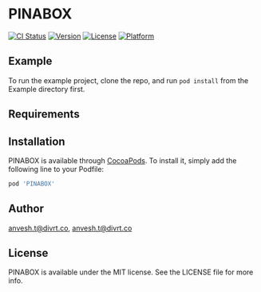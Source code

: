 # PINABOX

[![CI Status](https://img.shields.io/travis/anvesh.t@divrt.co/PINABOX.svg?style=flat)](https://travis-ci.org/anvesh.t@divrt.co/PINABOX)
[![Version](https://img.shields.io/cocoapods/v/PINABOX.svg?style=flat)](https://cocoapods.org/pods/PINABOX)
[![License](https://img.shields.io/cocoapods/l/PINABOX.svg?style=flat)](https://cocoapods.org/pods/PINABOX)
[![Platform](https://img.shields.io/cocoapods/p/PINABOX.svg?style=flat)](https://cocoapods.org/pods/PINABOX)

## Example

To run the example project, clone the repo, and run `pod install` from the Example directory first.

## Requirements

## Installation

PINABOX is available through [CocoaPods](https://cocoapods.org). To install
it, simply add the following line to your Podfile:

```ruby
pod 'PINABOX'
```

## Author

anvesh.t@divrt.co, anvesh.t@divrt.co

## License

PINABOX is available under the MIT license. See the LICENSE file for more info.
